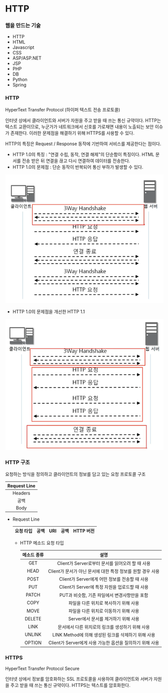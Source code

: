# HTTP

### 웹을 만드는 기술

- HTTP
- HTML
- Javascript
- CSS
- ASP/ASP.NET
- JSP
- PHP
- DB
- Python
- Spring



### HTTP

HyperText Transfer Protocol (하이퍼 텍스트 전송 프로토콜)

인터넷 상에서 클라이언트와 서버가 자원을 주고 받을 때 쓰는 통신 규약이다. HTTP는 텍스트 교환이므로, 누군가가 네트워크에서 신호를 가로채면 내용이 노출되는 보안 이슈가 존재한다. 이러한 문제점을 해결하기 위해 HTTPS를 사용할 수 있다.

HTTP의 특징은 Request / Response 동작에 기반하여 서비스를 제공한다는 점이다. 

- HTTP 1.0의 특징 : "연결 수립, 동작, 연결 해제"의 단순함이 특징이다. HTML 문서를 전송 받은 뒤 연결을 끊고 다시 연결하여 데이터를 전송한다.
- HTTP 1.0의 문제점 : 단순 동작이 반복되어 통신 부하가 발생할 수 있다.

![img](HTTP프로토콜.assets/img.PNG)

- HTTP 1.0의 문제점을 개선한 HTTP 1.1

![http1.1](HTTP프로토콜.assets/http1.1.PNG)



### HTTP 구조

요청하는 방식을 정의하고 클라이언트의 정보를 담고 있는 요청 프로토콜 구조

| Request Line |
| :----------: |
|   Headers    |
|     공백     |
|     Body     |

- Request Line

  | 요청 타입 | 공백 | URI  | 공백 | HTTP 버전 |
  | :-------: | :--: | :--: | :--: | :-------: |

  - HTTP 메소드 요청 타입

    | 메소드 종류 |                            설명                             |
    | :---------: | :---------------------------------------------------------: |
    |     GET     |      Client가 Server로부터 문서를 읽어오려 할 때 사용       |
    |    HEAD     | Client가 문서가 아닌 문서에 대한 특정 정보를 원할 경우 사용 |
    |    POST     |       Client가 Server에게 어떤 정보를 전송할 때 사용        |
    |     PUT     |       Client가 Server에 특정 자원을 업로드할 때 사용        |
    |    PATCH    |        PUT과 비슷함, 기존 파일에서 변경사항만을 포함        |
    |    COPY     |            파일을 다른 위치로 복사하기 위해 사용            |
    |    MOVE     |            파일을 다른 위치로 이동하기 위해 사용            |
    |   DELETE    |            Server에서 문서를 제거하기 위해 사용             |
    |    LINK     |      문서에서 다른 위치로의 링크를 생성하기 위해 사용       |
    |   UNLINK    |     LINK Method에 의해 생성된 링크를 삭제하기 위해 사용     |
    |   OPTION    |  Client가 Server에게 사용 가능한 옵션을 질의하기 위해 사용  |




### HTTPS

HyperText Transfer Protocol Secure

인터넷 상에서 정보를 암호화하는 SSL 프로토콜을 사용하여 클라이언트와 서버가 자원을 주고 받을 때 쓰는 통신 규약이다. HTTPS는 텍스트를 암호화한다.